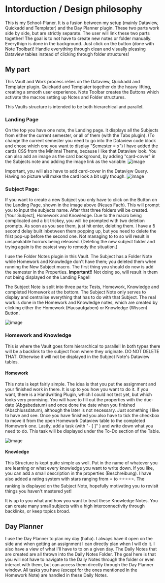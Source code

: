 # Intorduction / Design philosophy 
This is my School-Planer. It is a fusion between my setup (mainly Dataview, Quickadd and Templater) and the Day Planner plugin. These two parts work side by side, but are strictly separate. The user will link these two parts together! The goal is to not have to create new notes or folder manually. Everythign is done in the background. Just click on the button (done with Note Toolbar)! Handle everything through clean and visually pleasing Dataview tables instead of clicking through folder structures!


## My part
This Vault and Work process relies on the Dataview, Quickadd and Templater plugin. Quickadd and Templater together do the heavy lifting, creating a smooth user experience. Note Toolbar creates the Buttons which activate the macros setting up Notes and Folder structures.

This Vaults structure is intended to be both hierarchical and parallel. 

### Landing Page
On the top you have one note, the Landing page. It displays all the Subjects from either the current semester, or all of them (with the Tabs plugin). (To change the current semester you need to go into the Dataview code block and chose which one you want to display "Semester = x")
I have added the cards CSS from the Minimal Theme, because I like that Dataview look. You can also add an image as the card background, by adding "card-cover" in the Subjects note and adding the image link as the variable:
![image](https://github.com/user-attachments/assets/e8774003-7563-4768-9b3f-3d47682fd66f)

Important, you will also have to add card-cover in the Dataview Query. Having no picture will make the card look a bit ugly though.
![image](https://github.com/user-attachments/assets/02647b23-26a1-4aa6-b4aa-3257c1caf0c9)

### Subject Page:
If you want to create a new Subject you only have to click on the Button on the Landing Page, shown in the image above (Neues Fach). This will prompt you to input the subjects name. After that three folders will be created. [Your Subject], Homework and Knowledge. Due to the macro being complicated and a bit trickey, you will be prompted with two deletion prompts. As soon as you see them, just hit enter, deleting them. I have a 5 second delay built inbetween them popping up, but you need to delete the frist pop-up before the second one. Not managing to to so will result in unspeakable horrors being released. (Deleting the new subject folder and trying again is the easiest way to remedy the situation.)

I use the Folder Notes plugin in this Vault. The Subject has a Folder Note while Homework and Knowledge don't have them; you deleted them when running the New Subject macro. The first thing you should do now is add the semester in the Properties. 
**Important!!** Not doing so, will result in them not being displayed on the Landing Page!! 

The Subject Note is split into three parts: Tests, Homework, Knowledge and completed Homework at the bottom. The Subject Note only serves to display and centralise everything that has to do with that Subject. The real work is done in the Homework and Knowledge notes, which are created by clicking either the Homework (Hausaufgaben) or Knowledge (Wissen) Button.

![image](https://github.com/user-attachments/assets/79cd4de3-8c7b-4b31-9f26-4d15f0a7dc03)


### Homework and Knowledge
This is where the Vault goes form hierarchical to parallel! In both types there will be a backlink to the subject from where they originate. DO NOT DELETE THAT. Otherwise it will not be displayed in the Subject Note's Dataview tables. 

#### Homework
This note is kept fairly simple. The idea is that you put the assignment and your finished work in there. It is up to you how you want to do it. If you want, there is a Handwriting Plugin, which I could not test yet, but which looks very promising. 
You will have to fill out the properties with the due-date (Abgabedatum) and once done the date when you finished (Abschlussdatum), although the later is not necessary. Just something I like to have and see. Once you have finished you also have to tick the checkbox to move it from the open Homework Dataview table to the completed Homework one. 
Lastly, add a task (with "- [ ]" ) and write down what you need to do. This task will be displayed under the To-Do section of the Table.

![image](https://github.com/user-attachments/assets/e7d8e4a9-106e-4a6d-89ab-b3819319b516)


#### Knowledge
This Structure is kept quite simple as well. Put in the name of whatever you are learning or what every knowledge you want to write down. If you like, you can add a small description in the properties (Beschreibung). I have also added a rating system with stars ranging from ⭐ to ⭐⭐⭐⭐⭐. The ranking is displayed on the Subject Note, hopefully motivating you to revisit things you haven't mastered yet! 

It is up to you what and how you want to treat these Knowledge Notes. You can create many small subjects with a high interconnectivity through backlinks, or keep topics broad. 


## Day Planner
I use the Day Planner to plan my day (haha). I always have it open on the side and when getting an assignment I can directly plan when I will do it. I also have a view of what I'll have to to on a given day. The Daily Notes that are created are all thrown into the Daily Notes Folder. The goal here is that you will not have to navigate to the Daily Notes through the folder or even interact with them, but can access them directly through the Day Planner window. All tasks you have (except for the ones mentioned in the Homework Note) are handled in these Daily Notes.

